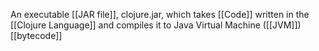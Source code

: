 An executable [[JAR file]], clojure.jar, which takes [[Code]] written in the [[Clojure Language]] and compiles it to Java Virtual Machine ([[JVM]]) [[bytecode]]